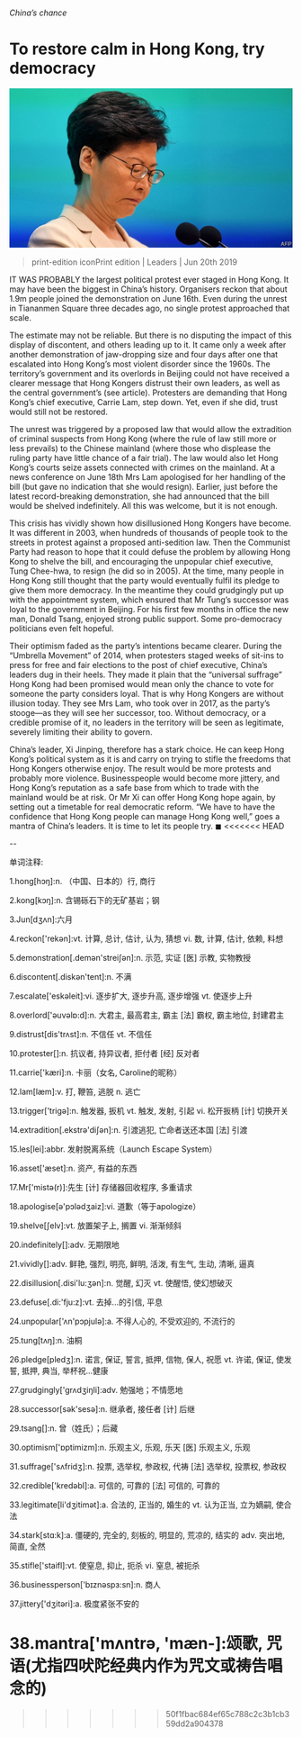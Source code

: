 ###### China’s chance

# To restore calm in Hong Kong, try democracy 

![image](images/20190622_ldp001.jpg) 

> print-edition iconPrint edition | Leaders | Jun 20th 2019 

IT WAS PROBABLY the largest political protest ever staged in Hong Kong. It may have been the biggest in China’s history. Organisers reckon that about 1.9m people joined the demonstration on June 16th. Even during the unrest in Tiananmen Square three decades ago, no single protest approached that scale. 

The estimate may not be reliable. But there is no disputing the impact of this display of discontent, and others leading up to it. It came only a week after another demonstration of jaw-dropping size and four days after one that escalated into Hong Kong’s most violent disorder since the 1960s. The territory’s government and its overlords in Beijing could not have received a clearer message that Hong Kongers distrust their own leaders, as well as the central government’s (see article). Protesters are demanding that Hong Kong’s chief executive, Carrie Lam, step down. Yet, even if she did, trust would still not be restored. 

The unrest was triggered by a proposed law that would allow the extradition of criminal suspects from Hong Kong (where the rule of law still more or less prevails) to the Chinese mainland (where those who displease the ruling party have little chance of a fair trial). The law would also let Hong Kong’s courts seize assets connected with crimes on the mainland. At a news conference on June 18th Mrs Lam apologised for her handling of the bill (but gave no indication that she would resign). Earlier, just before the latest record-breaking demonstration, she had announced that the bill would be shelved indefinitely. All this was welcome, but it is not enough. 

This crisis has vividly shown how disillusioned Hong Kongers have become. It was different in 2003, when hundreds of thousands of people took to the streets in protest against a proposed anti-sedition law. Then the Communist Party had reason to hope that it could defuse the problem by allowing Hong Kong to shelve the bill, and encouraging the unpopular chief executive, Tung Chee-hwa, to resign (he did so in 2005). At the time, many people in Hong Kong still thought that the party would eventually fulfil its pledge to give them more democracy. In the meantime they could grudgingly put up with the appointment system, which ensured that Mr Tung’s successor was loyal to the government in Beijing. For his first few months in office the new man, Donald Tsang, enjoyed strong public support. Some pro-democracy politicians even felt hopeful. 

Their optimism faded as the party’s intentions became clearer. During the “Umbrella Movement” of 2014, when protesters staged weeks of sit-ins to press for free and fair elections to the post of chief executive, China’s leaders dug in their heels. They made it plain that the “universal suffrage” Hong Kong had been promised would mean only the chance to vote for someone the party considers loyal. That is why Hong Kongers are without illusion today. They see Mrs Lam, who took over in 2017, as the party’s stooge—as they will see her successor, too. Without democracy, or a credible promise of it, no leaders in the territory will be seen as legitimate, severely limiting their ability to govern. 

China’s leader, Xi Jinping, therefore has a stark choice. He can keep Hong Kong’s political system as it is and carry on trying to stifle the freedoms that Hong Kongers otherwise enjoy. The result would be more protests and probably more violence. Businesspeople would become more jittery, and Hong Kong’s reputation as a safe base from which to trade with the mainland would be at risk. Or Mr Xi can offer Hong Kong hope again, by setting out a timetable for real democratic reform. “We have to have the confidence that Hong Kong people can manage Hong Kong well,” goes a mantra of China’s leaders. It is time to let its people try. ◼ 
<<<<<<< HEAD

-- 

 单词注释:

1.hong[hɔŋ]:n. （中国、日本的）行, 商行 

2.kong[kɔŋ]:n. 含锡砾石下的无矿基岩；钢 

3.Jun[dʒʌn]:六月 

4.reckon['rekәn]:vt. 计算, 总计, 估计, 认为, 猜想 vi. 数, 计算, 估计, 依赖, 料想 

5.demonstration[.demәn'streiʃәn]:n. 示范, 实证 [医] 示教, 实物教授 

6.discontent[.diskәn'tent]:n. 不满 

7.escalate['eskәleit]:vi. 逐步扩大, 逐步升高, 逐步增强 vt. 使逐步上升 

8.overlord['әuvәlɒ:d]:n. 大君主, 最高君主, 霸主 [法] 霸权, 霸主地位, 封建君主 

9.distrust[dis'trʌst]:n. 不信任 vt. 不信任 

10.protester[]:n. 抗议者, 持异议者, 拒付者 [经] 反对者 

11.carrie['kæri]:n. 卡丽（女名, Caroline的昵称） 

12.lam[læm]:v. 打, 鞭笞, 逃脱 n. 逃亡 

13.trigger['trigә]:n. 触发器, 扳机 vt. 触发, 发射, 引起 vi. 松开扳柄 [计] 切换开关 

14.extradition[.ekstrә'diʃәn]:n. 引渡逃犯, 亡命者送还本国 [法] 引渡 

15.les[lei]:abbr. 发射脱离系统（Launch Escape System） 

16.asset['æset]:n. 资产, 有益的东西 

17.Mr['mistә(r)]:先生 [计] 存储器回收程序, 多重请求 

18.apologise[ә'pɔlәdʒaiz]:vi. 道歉（等于apologize） 

19.shelve[ʃelv]:vt. 放置架子上, 搁置 vi. 渐渐倾斜 

20.indefinitely[]:adv. 无期限地 

21.vividly[]:adv. 鲜艳, 强烈, 明亮, 鲜明, 活泼, 有生气, 生动, 清晰, 逼真 

22.disillusion[.disi'lu:ʒәn]:n. 觉醒, 幻灭 vt. 使醒悟, 使幻想破灭 

23.defuse[.di:'fju:z]:vt. 去掉...的引信, 平息 

24.unpopular['ʌn'pɔpjulә]:a. 不得人心的, 不受欢迎的, 不流行的 

25.tung[tʌŋ]:n. 油桐 

26.pledge[pledʒ]:n. 诺言, 保证, 誓言, 抵押, 信物, 保人, 祝愿 vt. 许诺, 保证, 使发誓, 抵押, 典当, 举杯祝...健康 

27.grudgingly['grʌdʒiŋli]:adv. 勉强地；不情愿地 

28.successor[sәk'sesә]:n. 继承者, 接任者 [计] 后继 

29.tsang[]:n. 曾（姓氏）；后藏 

30.optimism['ɒptimizm]:n. 乐观主义, 乐观, 乐天 [医] 乐观主义, 乐观 

31.suffrage['sʌfridʒ]:n. 投票, 选举权, 参政权, 代祷 [法] 选举权, 投票权, 参政权 

32.credible['kredәbl]:a. 可信的, 可靠的 [法] 可信的, 可靠的 

33.legitimate[li'dʒitimәt]:a. 合法的, 正当的, 婚生的 vt. 认为正当, 立为嫡嗣, 使合法 

34.stark[stɑ:k]:a. 僵硬的, 完全的, 刻板的, 明显的, 荒凉的, 结实的 adv. 突出地, 简直, 全然 

35.stifle['staifl]:vt. 使窒息, 抑止, 扼杀 vi. 窒息, 被扼杀 

36.businessperson['bɪznəspɜ:sn]:n. 商人 

37.jittery['dʒitәri]:a. 极度紧张不安的 

38.mantra['mʌntrә, 'mæn-]:颂歌, 咒语(尤指四吠陀经典内作为咒文或祷告唱念的) 
=======
>>>>>>> 50f1fbac684ef65c788c2c3b1cb359dd2a904378

